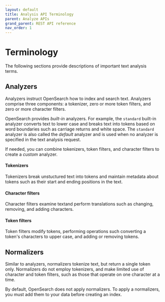 ```yaml
---
layout: default
title: Analysis API Terminology
parent: Analyze APIs
grand_parent: REST API reference
nav_order: 1
---
```


# Terminology

The following sections provide descriptions of important text analysis terms. 

## Analyzers

Analyzers instruct OpenSearch how to index and search text. Analyzers comprise three components: a tokenizer, zero or more token filters, and zero or more character filters. 

OpenSearch provides *built-in* analyzers. For example, the `standard` built-in analyzer converts text to lower case and breaks text into tokens based on word boundaries such as carriage returns and white space. The `standard` analyzer is also called the *default* analyzer and is used when no analyzer is specified in the text analysis request.

If needed, you can combine tokenizers, token filters, and character filters to create a *custom* analyzer.

#### Tokenizers

Tokenizers break unstuctured text into tokens and maintain metadata about tokens such as their start and ending positions in the text.

#### Character filters

Character filters examine textand perform translations such as changing, removing, and adding characters. 

#### Token filters

Token filters modify tokens, performing operations such converting a token's characters to upper case, and adding or removing tokens. 

## Normalizers

Similar to analyzers, normalizers tokenize text, but return a single token only. Normalizers do not employ tokenizers, and make limited use of character and token filters, such as those that operate on one character at a time.

By default, OpenSearch does not apply normalizers. To apply a normalizers, you must add them to your data before creating an index.
